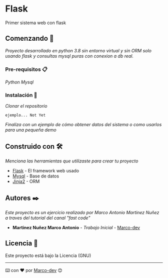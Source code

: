 # Flask  

Primer sistema web con flask

## Comenzando 🚀

_Proyecto desarrollado en python 3.8 sin entorno virtual y sin ORM solo usando flask y consultas mysql puras con conexion a db real._

### Pre-requisitos 📋

_Python_
_Mysql_


### Instalación 🔧

_Clonar el repositorio_

```
ejemplo... Not Yet
```



_Finaliza con un ejemplo de cómo obtener datos del sistema o como usarlos para una pequeña demo_

## Construido con 🛠️

_Menciona las herramientas que utilizaste para crear tu proyecto_

* [Flask](http://www.dropwizard.io/1.0.2/docs/) - El framework web usado
* [Mysql](https://maven.apache.org/) - Base de datos
* [Jinja2](https://rometools.github.io/rome/) - ORM


## Autores ✒️

_Este proyecto es un ejercicio realizado por Marco Antonio Martinez Nuñez a traves del tutorial del canal "fast code"_

* **Martinez Nuñez Marco Antonio** - *Trabajo Inicial* - [Marco-dev](https://github.com/MartinezNunezMarcoAntonio)


## Licencia 📄

Este proyecto está bajo la Licencia (GNU)


---
⌨️ con ❤️ por [Marco-dev](https://github.com/MartinezNunezMarcoAntonio) 😊

